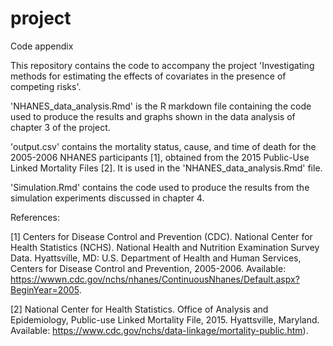 # project
Code appendix

This repository contains the code to accompany the project 'Investigating methods for estimating the effects of covariates in the presence of competing risks'. 

'NHANES_data_analysis.Rmd' is the R markdown file containing the code used to produce the results and graphs shown in the data analysis of chapter 3 of the project.

'output.csv' contains the mortality status, cause, and time of death for the 2005-2006 NHANES participants [1], obtained from the 2015 Public-Use Linked Mortality Files [2]. It is used in the 'NHANES_data_analysis.Rmd' file. 

'Simulation.Rmd' contains the code used to produce the results from the simulation experiments discussed in chapter 4.




References:

[1] Centers for Disease Control and Prevention (CDC). National Center for Health Statistics (NCHS). National Health and Nutrition Examination Survey Data. Hyattsville, MD: U.S. Department of Health and Human Services, Centers for Disease Control and Prevention, 2005-2006. Available: https://wwwn.cdc.gov/nchs/nhanes/ContinuousNhanes/Default.aspx?BeginYear=2005.

[2] National Center for Health Statistics. Office of Analysis and Epidemiology, Public-use Linked Mortality File, 2015. Hyattsville, Maryland. Available: https://www.cdc.gov/nchs/data-linkage/mortality-public.htm).
